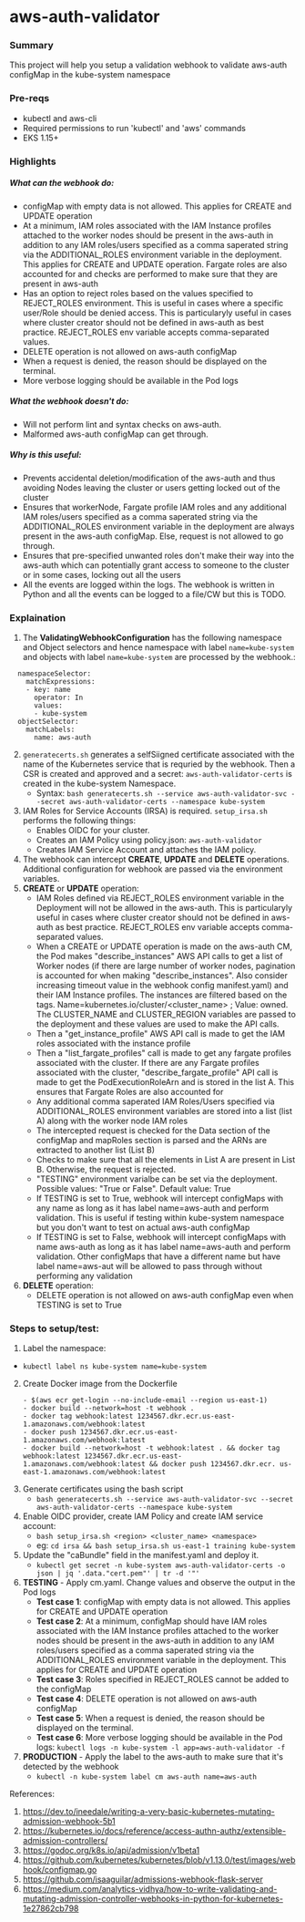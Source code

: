 # aws-auth-validator

### Summary
This project will help you setup a validation webhook to validate aws-auth configMap in the kube-system namespace

### Pre-reqs
- kubectl and aws-cli
- Required permissions to run 'kubectl' and 'aws' commands
- EKS 1.15+

### Highlights
##### What can the webhook do:
- configMap with empty data is not allowed. This applies for CREATE and UPDATE operation
- At a minimum, IAM roles associated with the IAM Instance profiles attached to the worker nodes should be present in the aws-auth in addition to any IAM roles/users specified as a comma saperated string via the ADDITIONAL_ROLES environment variable in the deployment. This applies for CREATE and UPDATE operation. Fargate roles are also accounted for and checks are performed to make sure that they are present in aws-auth
- Has an option to reject roles based on the values specified to REJECT_ROLES environment. This is useful in cases where a specific user/Role should be denied access. This is particularyly useful in cases where cluster creator should not be defined in aws-auth as best practice. REJECT_ROLES env variable accepts comma-separated values. 
- DELETE operation is not allowed on aws-auth configMap 
- When a request is denied, the reason should be displayed on the terminal.
- More verbose logging should be available in the Pod logs

##### What the webhook doesn't do:
- Will not perform lint and syntax checks on aws-auth. 
- Malformed aws-auth configMap can get through.

##### Why is this useful:
- Prevents accidental deletion/modification of the aws-auth and thus avoiding Nodes leaving the cluster or users getting locked out of the cluster
- Ensures that workerNode, Fargate profile IAM roles and any additional IAM roles/users specified as a comma saperated string via the ADDITIONAL_ROLES environment variable in the deployment are always present in the aws-auth configMap. Else, request is not allowed to go through.
- Ensures that pre-specified unwanted roles don't make their way into the aws-auth which can potentially grant access to someone to the cluster or in some cases, locking out all the users
- All the events are logged within the logs. The webhook is written in Python and all the events can be logged to a file/CW but this is TODO. 

### Explaination

1. The **ValidatingWebhookConfiguration** has the following namespace and Object selectors and hence namespace with label `name=kube-system` and objects with label `name=kube-system` are processed by the webhook.:
```
  namespaceSelector:
    matchExpressions:
    - key: name
      operator: In
      values:
      - kube-system
  objectSelector:
    matchLabels:
      name: aws-auth      
```
2. `generatecerts.sh` generates a selfSiigned certificate associated with the name of the Kubernetes service that is requried by the webhook. Then a CSR is created and approved and a secret: `aws-auth-validator-certs` is created in the kube-system Namespace.
    - Syntax: `bash generatecerts.sh --service aws-auth-validator-svc --secret aws-auth-validator-certs --namespace kube-system`
3. IAM Roles for Service Accounts (IRSA) is required. `setup_irsa.sh` performs the following things:
    - Enables OIDC for your cluster.
    - Creates an IAM Policy using policy.json: `aws-auth-validator`
    - Creates IAM Service Account and attaches the IAM policy.
4. The webhook can intercept **CREATE**, **UPDATE** and **DELETE** operations. Additional configuration for webhook are passed via the environment variables.
5. **CREATE** or **UPDATE** operation:
    - IAM Roles defined via REJECT_ROLES environment variable in the Deployment will not be allowed in the aws-auth. This is particularyly useful in cases where cluster creator should not be defined in aws-auth as best practice. REJECT_ROLES env variable accepts comma-separated values. 
    - When a CREATE or UPDATE operation is made on the aws-auth CM, the Pod makes "describe_instances" AWS API calls to get a list of Worker nodes (if there are large number of worker nodes, pagination is accounted for when making "describe_instances". Also consider increasing timeout value in the webhook config manifest.yaml) and their IAM Instance profiles. The instances are filtered based on the tags. Name=kubernetes.io/cluster/<cluster_name> ; Value: owned. The CLUSTER_NAME and CLUSTER_REGION variables are passed to the deployment and  these values are used to make the API calls.
    - Then a "get_instance_profile" AWS API call is made to get the IAM roles associated with the instance profile
    - Then a "list_fargate_profiles" call is made to get any fargate profiles associated with the cluster. If there are any Fargate profiles associated with the cluster, "describe_fargate_profile" API call is made to get the PodExecutionRoleArn and is stored in the list A. This ensures that Fargate Roles are also accounted for
    - Any additional comma saperated IAM Roles/Users specified via ADDITIONAL_ROLES environment variables are stored into a list (list A) along with the worker node IAM roles
    - The intercepted request is checked for the Data section of the configMap and mapRoles section is parsed and the ARNs are extracted to another list (List B)
    - Checks to make sure that all the elements in List A are present in List B. Otherwise, the request is rejected.
    - "TESTING" environment varialbe can be set via the deployment. Possible values: "True or False". Default value: True
    - If TESTING is set to True, webhook will intercept configMaps with any name as long as it has label name=aws-auth and perform validation. This is useful if testing within kube-system     namespace but you don't want to test on actual aws-auth configMap  
    - If TESTING is set to False, webhook will intercept configMaps with name aws-auth as long as it has label name=aws-auth and perform validation. Other configMaps that have a different name but have label name=aws-aut will be allowed to pass through without performing any validation
6. **DELETE** operation:
    - DELETE operation is not allowed on aws-auth configMap even when TESTING is set to True

### Steps to setup/test:
1. Label the namespace:
- `kubectl label ns kube-system name=kube-system`
2. Create Docker image from the Dockerfile
    ```
    - $(aws ecr get-login --no-include-email --region us-east-1)
    - docker build --network=host -t webhook .
    - docker tag webhook:latest 1234567.dkr.ecr.us-east-1.amazonaws.com/webhook:latest
    - docker push 1234567.dkr.ecr.us-east-1.amazonaws.com/webhook:latest
    - docker build --network=host -t webhook:latest . && docker tag webhook:latest 1234567.dkr.ecr.us-east-1.amazonaws.com/webhook:latest && docker push 1234567.dkr.ecr. us-east-1.amazonaws.com/webhook:latest
    ```
3. Generate certificates using the bash script
    - `bash generatecerts.sh --service aws-auth-validator-svc --secret aws-auth-validator-certs --namespace kube-system`
4. Enable OIDC provider, create IAM Policy and create IAM service account:
    - `bash setup_irsa.sh <region> <cluster_name> <namespace>`
    - eg: `cd irsa && bash setup_irsa.sh us-east-1 training kube-system`
4. Update the "caBundle" field in the manifest.yaml and deploy it.
    - `kubectl get secret -n kube-system aws-auth-validator-certs -o json | jq '.data."cert.pem"' | tr -d '"'`
5. **TESTING** - Apply cm.yaml. Change values and observe the output in the Pod logs
    - **Test case 1**: configMap with empty data is not allowed. This applies for CREATE and UPDATE operation
    - **Test case 2**: At a minimum, configMap should have IAM roles associated with the IAM Instance profiles attached to the worker nodes should be present in the aws-auth in addition to    any IAM roles/users specified as a comma saperated string via the ADDITIONAL_ROLES environment variable in the deployment. This applies for CREATE and UPDATE operation
    - **Test case 3**: Roles specified in REJECT_ROLES cannot be added to the configMap
    - **Test case 4**: DELETE operation is not allowed on aws-auth configMap 
    - **Test case 5**: When a request is denied, the reason should be displayed on the terminal.
    - **Test case 6**: More verbose logging should be available in the Pod logs: `kubectl logs -n kube-system -l app=aws-auth-validator -f`
6. **PRODUCTION** - Apply the label to the aws-auth to make sure that it's detected by the webhook
    - `kubectl -n kube-system label cm aws-auth name=aws-auth`


References: 
1. https://dev.to/ineedale/writing-a-very-basic-kubernetes-mutating-admission-webhook-5b1
2. https://kubernetes.io/docs/reference/access-authn-authz/extensible-admission-controllers/
3. https://godoc.org/k8s.io/api/admission/v1beta1
4. https://github.com/kubernetes/kubernetes/blob/v1.13.0/test/images/webhook/configmap.go
5. https://github.com/isaaguilar/admissions-webhook-flask-server
6. https://medium.com/analytics-vidhya/how-to-write-validating-and-mutating-admission-controller-webhooks-in-python-for-kubernetes-1e27862cb798


